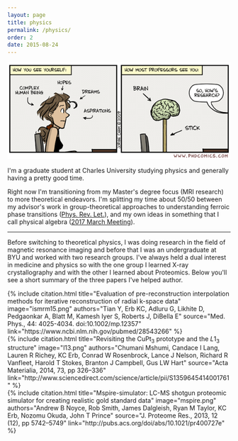 ```yaml
---
layout: page
title: physics
permalink: /physics/
order: 2
date: 2015-08-24
---
```



<img src="/images/brain.gif" alt="Brain; meet stick." class="img-responsive">


<p class="lead">
  I'm a graduate student at Charles University studying physics and
  generally having a pretty good time.
</p>

Right now I'm transitioning from my Master's degree focus (MRI research) to more theoretical endeavors. I'm splitting my time about 50/50 between my advisor's work in group-theoretical approaches to understanding ferroic phase transitions ([Phys. Rev. Let.](https://journals.aps.org/prl/abstract/10.1103/PhysRevLett.116.177602)), and my own ideas in something that I call physical algebra ([2017 March Meeting](http://meetings.aps.org/Meeting/MAR17/Session/T1.266)).

<hr class='blue'>

<p class="vertical-space">
Before switching to theoretical physics, I was doing research in the field of magnetic resonance imaging and before that I was an undergraduate at BYU and worked with two research groups. I've always held a dual interest in medicine and physics so with the one group I learned X-ray crystallography and with the other I learned about Proteomics. Below you'll see a short summary of the three papers I've helped author.
</p>

<div class="row">
  <div class="col-md-8 col-md-offset-2">
    {% include citation.html title="Evaluation of pre-reconstruction interpolation methods for iterative reconstruction of radial k-space data" image="ismrm15.png" authors="Tian Y, Erb KC, Adluru G, Likhite D, Pedgaonkar A, Blatt M, Kamesh Iyer S, Roberts J, DiBella E" source="Med. Phys., 44: 4025-4034. doi:10.1002/mp.12357" link="https://www.ncbi.nlm.nih.gov/pubmed/28543266" %}
  </div>
</div>
<div class="row">
  <div class="col-md-6">
    {% include citation.html title="Revisiting the CuPt<sub>3</sub> prototype and the <i>L</i>1<sub>3</sub> structure" image="l13.png" authors="Chumani Mshumi, Candace I Lang, Lauren R Richey, KC Erb, Conrad W Rosenbrock, Lance J Nelson, Richard R Vanfleet, Harold T Stokes, Branton J Campbell, Gus LW Hart" source="Acta Materialia, 2014, 73, pp 326–336" link="http://www.sciencedirect.com/science/article/pii/S1359645414001761" %}
  </div>
  <div class="col-md-6">
    {% include citation.html title="Mspire-simulator: LC-MS shotgun proteomic simulator for creating realistic gold standard data" image="mspire.png" authors="Andrew B Noyce, Rob Smith, James Dalgleish, Ryan M Taylor, KC Erb, Nozomu Okuda, John T Prince" source="J. Proteome Res., 2013, 12 (12), pp 5742–5749" link="http://pubs.acs.org/doi/abs/10.1021/pr400727e" %}
  </div>  
</div>

<br>
